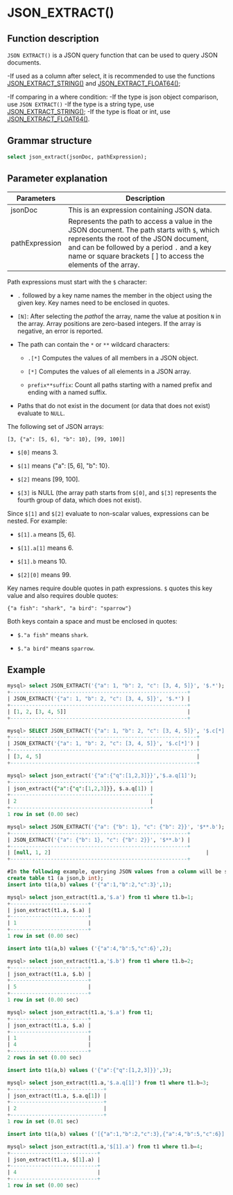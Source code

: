 # **JSON_EXTRACT()**

## **Function description**

`JSON EXTRACT()` is a JSON query function that can be used to query JSON documents.

-If used as a column after select, it is recommended to use the functions [JSON_EXTRACT_STRING()](./json_extract_string.md) and [JSON_EXTRACT_FLOAT64()](./json_extract_float64.md);
  
-If comparing in a where condition:
    -If the type is json object comparison, use `JSON EXTRACT()`
    -If the type is a string type, use [JSON_EXTRACT_STRING()](./json_extract_string.md);
    -If the type is float or int, use [JSON_EXTRACT_FLOAT64()](./json_extract_float64.md).

## **Grammar structure**

```sql
select json_extract(jsonDoc, pathExpression);
```

## **Parameter explanation**

| Parameters | Description |
| ----| ----|
| jsonDoc | This is an expression containing JSON data. |
| pathExpression | Represents the path to access a value in the JSON document. The path starts with `$`, which represents the root of the JSON document, and can be followed by a period `.` and a key name or square brackets [ ] to access the elements of the array. |

Path expressions must start with the `$` character:

- `.` followed by a key name names the member in the object using the given key. Key names need to be enclosed in quotes.

- `[N]`: After selecting the *path*of the array, name the value at position `N` in the array. Array positions are zero-based integers. If the array is negative, an error is reported.

- The path can contain the `*` or `**` wildcard characters:

    + `.[*]` Computes the values ​​of all members in a JSON object.

    + `[*]` Computes the values ​​of all elements in a JSON array.

    + `prefix**suffix`: Count all paths starting with a named prefix and ending with a named suffix.

- Paths that do not exist in the document (or data that does not exist) evaluate to `NULL`.

The following set of JSON arrays:

```
[3, {"a": [5, 6], "b": 10}, [99, 100]]
```

- `$[0]` means 3.

- `$[1]` means {"a": [5, 6], "b": 10}.

- `$[2]` means [99, 100].

- `$[3]` is NULL (the array path starts from `$[0]`, and `$[3]` represents the fourth group of data, which does not exist).

Since `$[1]` and `$[2]` evaluate to non-scalar values, expressions can be nested. For example:

- `$[1].a` means [5, 6].

- `$[1].a[1]` means 6.

- `$[1].b` means 10.

- `$[2][0]` means 99.

Key names require double quotes in path expressions. `$` quotes this key value and also requires double quotes:

```
{"a fish": "shark", "a bird": "sparrow"}
```

Both keys contain a space and must be enclosed in quotes:

- `$."a fish"` means `shark`.

- `$."a bird"` means `sparrow`.

## **Example**

```sql
mysql> select JSON_EXTRACT('{"a": 1, "b": 2, "c": [3, 4, 5]}', '$.*');
+---------------------------------------------------------+
| JSON_EXTRACT('{"a": 1, "b": 2, "c": [3, 4, 5]}', '$.*') |
+---------------------------------------------------------+
| [1, 2, [3, 4, 5]]                                       |
+---------------------------------------------------------+

mysql> SELECT JSON_EXTRACT('{"a": 1, "b": 2, "c": [3, 4, 5]}', '$.c[*]');
+------------------------------------------------------------+
| JSON_EXTRACT('{"a": 1, "b": 2, "c": [3, 4, 5]}', '$.c[*]') |
+------------------------------------------------------------+
| [3, 4, 5]                                                  |
+------------------------------------------------------------+

mysql> select json_extract('{"a":{"q":[1,2,3]}}','$.a.q[1]');
+---------------------------------------------+
| json_extract({"a":{"q":[1,2,3]}}, $.a.q[1]) |
+---------------------------------------------+
| 2                                           |
+---------------------------------------------+
1 row in set (0.00 sec)

mysql> select JSON_EXTRACT('{"a": {"b": 1}, "c": {"b": 2}}', '$**.b');
+---------------------------------------------------------+
| JSON_EXTRACT('{"a": {"b": 1}, "c": {"b": 2}}', '$**.b') |
+---------------------------------------------------------+
| [null, 1, 2]                                                  |
+---------------------------------------------------------+

#In the following example, querying JSON values ​​from a column will be shown:
create table t1 (a json,b int);
insert into t1(a,b) values ('{"a":1,"b":2,"c":3}',1);

mysql> select json_extract(t1.a,'$.a') from t1 where t1.b=1;
+-------------------------+
| json_extract(t1.a, $.a) |
+-------------------------+
| 1                       |
+-------------------------+
1 row in set (0.00 sec)

insert into t1(a,b) values ('{"a":4,"b":5,"c":6}',2);

mysql> select json_extract(t1.a,'$.b') from t1 where t1.b=2;
+-------------------------+
| json_extract(t1.a, $.b) |
+-------------------------+
| 5                       |
+-------------------------+
1 row in set (0.00 sec)

mysql> select json_extract(t1.a,'$.a') from t1;
+-------------------------+
| json_extract(t1.a, $.a) |
+-------------------------+
| 1                       |
| 4                       |
+-------------------------+
2 rows in set (0.00 sec)

insert into t1(a,b) values ('{"a":{"q":[1,2,3]}}',3);

mysql> select json_extract(t1.a,'$.a.q[1]') from t1 where t1.b=3;
+------------------------------+
| json_extract(t1.a, $.a.q[1]) |
+------------------------------+
| 2                            |
+------------------------------+
1 row in set (0.01 sec)

insert into t1(a,b) values ('[{"a":1,"b":2,"c":3},{"a":4,"b":5,"c":6}]',4);

mysql> select json_extract(t1.a,'$[1].a') from t1 where t1.b=4;
+----------------------------+
| json_extract(t1.a, $[1].a) |
+----------------------------+
| 4                          |
+----------------------------+
1 row in set (0.00 sec)
```